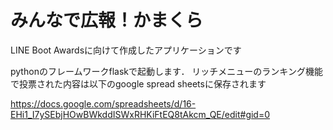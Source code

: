 # みんなで広報！かまくら
LINE Boot Awardsに向けて作成したアプリケーションです

pythonのフレームワークflaskで起動します．
リッチメニューのランキング機能で投票された内容は以下のgoogle spread sheetsに保存されます

https://docs.google.com/spreadsheets/d/16-EHi1_I7ySEbjHOwBWkddISWxRHKiFtEQ8tAkcm_QE/edit#gid=0

